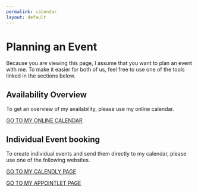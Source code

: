 ```yaml
---
permalink: calendar
layout: default
---
```


# Planning an Event

Because you are viewing this page, I assume that you want to plan an event with me. To make it easier for both of us, feel free to use one of the tools linked in the sections below.

## Availability Overview
To get an overview of my availability, please use my online calendar.

[GO TO MY ONLINE CALENDAR](https://kalender.janbrodda.de)

## Individual Event booking

To create individual events and send them directly to my calendar, please use one of the following websites.

[GO TO MY CALENDLY PAGE](https://calendly.com/janbrodda/event)

[GO TO MY APPOINTLET PAGE](https://janbrodda.appointlet.com)
